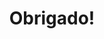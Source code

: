 --- 
title: "Obrigado!"
publishdate: "2019-4-2T16:48:46+02:00"
src: "https://365manga.net/manga/obrigado"
image: "https://data.365manga.net/images/thumbnails/24328-obrigado.jpg"
description: "Collection of various oneshots by Katou Shinkichi."
---